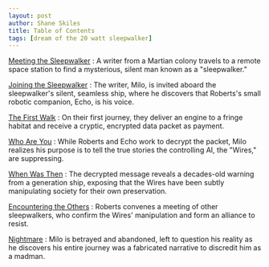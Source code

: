 ```yaml
---
layout: post
author: Shane Skiles
title: Table of Contents
tags: [dream of the 20 watt sleepwalker]
---
```


[Meeting the Sleepwalker](1-meeting-the-sleepwalker)
: A writer from a Martian colony travels to a remote space station to find a mysterious, silent man known as a "sleepwalker."

[Joining the Sleepwalker](2-joining-the-sleepwalker)
: The writer, Milo, is invited aboard the sleepwalker's silent, seamless ship, where he discovers that Roberts's small robotic companion, Echo, is his voice.

[The First Walk](3-the-first-walk)
: On their first journey, they deliver an engine to a fringe habitat and receive a cryptic, encrypted data packet as payment.

[Who Are You](4-who-are-you)
: While Roberts and Echo work to decrypt the packet, Milo realizes his purpose is to tell the true stories the controlling AI, the "Wires," are suppressing.

[When Was Then](5-when-was-then)
: The decrypted message reveals a decades-old warning from a generation ship, exposing that the Wires have been subtly manipulating society for their own preservation.

[Encountering the Others](6-encountering-the-others)
: Roberts convenes a meeting of other sleepwalkers, who confirm the Wires' manipulation and form an alliance to resist.

[Nightmare](7-nightmare)
: Milo is betrayed and abandoned, left to question his reality as he discovers his entire journey was a fabricated narrative to discredit him as a madman.
